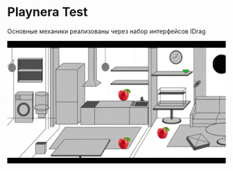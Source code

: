 # Playnera Test

Основные механики реализованы через набор интерфейсов IDrag

![TEST](/images/GifTest.gif)

